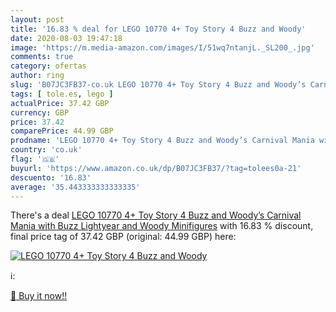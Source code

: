 ```yaml
---
layout: post
title: '16.83 % deal for LEGO 10770 4+ Toy Story 4 Buzz and Woody'
date: 2020-08-03 19:47:18
image: 'https://m.media-amazon.com/images/I/51wq7ntanjL._SL200_.jpg'
comments: true
category: ofertas
author: ring
slug: 'B07JC3FB37-co.uk LEGO 10770 4+ Toy Story 4 Buzz and Woody’s Carnival...'
tags: [ tole.es, lego ]
actualPrice: 37.42 GBP
currency: GBP
price: 37.42
comparePrice: 44.99 GBP
prodname: 'LEGO 10770 4+ Toy Story 4 Buzz and Woody’s Carnival Mania with Buzz Lightyear and Woody Minifigures'
country: 'co.uk'
flag: '🇬🇧'
buyurl: 'https://www.amazon.co.uk/dp/B07JC3FB37/?tag=tolees0a-21'
descuento: '16.83'
average: '35.443333333333335'
---
```


There's a deal [LEGO 10770 4+ Toy Story 4 Buzz and Woody’s Carnival Mania with Buzz Lightyear and Woody Minifigures](https://www.amazon.co.uk/dp/B07JC3FB37/?tag=tolees0a-21)  with  16.83 % discount, final price tag of  37.42 GBP (original: 44.99 GBP) here:

[![LEGO 10770 4+ Toy Story 4 Buzz and Woody](https://m.media-amazon.com/images/I/51wq7ntanjL._SL200_.jpg)](https://www.amazon.co.uk/dp/B07JC3FB37/?tag=tolees0a-21)

ℹ️:


[🛒 Buy it now!!](https://www.amazon.co.uk/dp/B07JC3FB37/?tag=tolees0a-21)
